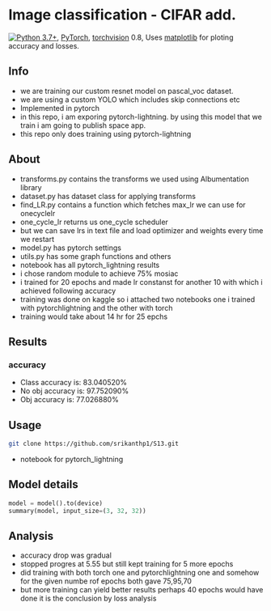# Image classification - CIFAR add.

[![Python 3.7+](https://img.shields.io/badge/python-3.7+-blue.svg)](https://www.python.org/downloads/release/python-370/), 
[PyTorch](https://pytorch.org/), 
[torchvision](https://github.com/pytorch/vision) 0.8, 
Uses [matplotlib](https://matplotlib.org/)  for ploting accuracy and losses.

## Info

 * we are training our custom resnet model on pascal_voc dataset. 
 * we are using a custom YOLO which includes skip connections etc
 * Implemented in pytorch 
 * in this repo, i am exporing pytorch-lightning. by using this model that we train i am going to publish space app.
 * this repo only does training using pytorch-lightning


## About

* transforms.py contains the transforms we used using Albumentation library
* dataset.py has dataset class for applying transforms 
* find_LR.py contains a function which fetches max_lr we can use for onecyclelr
* one_cycle_lr returns us one_cycle scheduler
* but we can save lrs in text file and load optimizer and weights every time we restart
* model.py has pytorch settings 
* utils.py has some graph functions and others 
* notebook has all pytorch_lightning results 
* i chose random module to achieve 75% mosiac
* i trained for 20 epochs and made lr constanst for another 10 with which i achieved following accuracy
* training was done on kaggle so i attached two notebooks one i trained with pytorchlightning and the other with torch
* training would take about 14 hr for 25 epchs 

## Results 


### accuracy 

 * Class accuracy is: 83.040520%
 * No obj accuracy is: 97.752090%
 * Obj accuracy is: 77.026880%

## Usage

```bash
git clone https://github.com/srikanthp1/S13.git
```
* notebook for pytorch_lightning


## Model details

```python
model = model().to(device)
summary(model, input_size=(3, 32, 32))
```

## Analysis 

* accuracy drop was gradual 
* stopped progres at 5.55 but still kept training for 5 more epochs 
* did training with both torch one and pytorchlightning one and somehow for the given numbe rof epochs both gave 75,95,70
* but more training can yield better results perhaps 40 epochs would have done it is the conclusion by loss analysis


